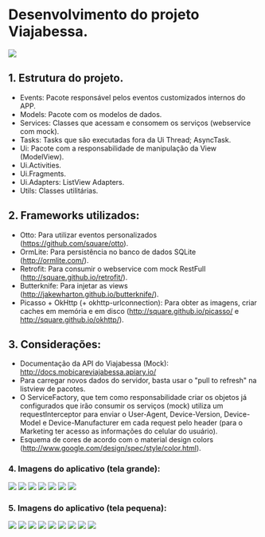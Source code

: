 <h1>Desenvolvimento do projeto Viajabessa.</h1>

<img src="https://raw.githubusercontent.com/marcellogalhardo/Viajabessa/master/app/src/main/res/mipmap-xxxhdpi/ic_launcher.png"> </img>

<h2>1. Estrutura do projeto.</h2>

 - Events: Pacote responsável pelos eventos customizados internos do APP.
 - Models: Pacote com os modelos de dados.
 - Services: Classes que acessam e consomem os serviços (webservice com mock).
 - Tasks: Tasks que são executadas fora da Ui Thread; AsyncTask.
 - Ui: Pacote com a responsabilidade de manipulação da View (ModelView).
 - Ui.Activities.
 - Ui.Fragments.
 - Ui.Adapters: ListView Adapters.
 - Utils: Classes utilitárias.

<h2>2. Frameworks utilizados:</h2>

 - Otto: Para utilizar eventos personalizados (https://github.com/square/otto).
 - OrmLite: Para persistência no banco de dados SQLite (http://ormlite.com/).
 - Retrofit: Para consumir o webservice com mock RestFull (http://square.github.io/retrofit/).
 - Butterknife: Para injetar as views (http://jakewharton.github.io/butterknife/).
 - Picasso + OkHttp (+ okhttp-urlconnection): Para obter as imagens, criar caches em memória e em disco (http://square.github.io/picasso/ e http://square.github.io/okhttp/).
 
<h2>3. Considerações:</h2>

- Documentação da API do Viajabessa (Mock): http://docs.mobicareviajabessa.apiary.io/
- Para carregar novos dados do servidor, basta usar o "pull to refresh" na listview de pacotes.
- O ServiceFactory, que tem como responsabilidade criar os objetos já configurados que irão consumir os serviços (mock) utiliza um requestInterceptor para enviar o User-Agent, Device-Version, Device-Model e Device-Manufacturer em cada request pelo header (para o Marketing ter acesso as informações do celular do usuário).
- Esquema de cores de acordo com o material design colors (http://www.google.com/design/spec/style/color.html).

<h3>4. Imagens do aplicativo (tela grande):</h3>

<img src="https://raw.githubusercontent.com/marcellogalhardo/Viajabessa/master/screenshot/tela_grande/Screenshot_2015-03-15-15-13-01.png"></img>
<img src="https://github.com/marcellogalhardo/Viajabessa/blob/master/screenshot/tela_grande/Screenshot_2015-03-15-15-13-18.png?raw=true"></img>
<img src="https://github.com/marcellogalhardo/Viajabessa/blob/master/screenshot/tela_grande/Screenshot_2015-03-15-15-13-31.png?raw=true"></img>
<img src="https://github.com/marcellogalhardo/Viajabessa/blob/master/screenshot/tela_grande/Screenshot_2015-03-15-15-13-36.png?raw=true"></img>
<img src="https://github.com/marcellogalhardo/Viajabessa/blob/master/screenshot/tela_grande/Screenshot_2015-03-15-15-13-46.png?raw=true"></img>
<img src="https://github.com/marcellogalhardo/Viajabessa/blob/master/screenshot/tela_grande/Screenshot_2015-03-15-15-13-58.png?raw=true"></img>
<img src="https://github.com/marcellogalhardo/Viajabessa/blob/master/screenshot/tela_grande/Screenshot_2015-03-15-15-14-10.png?raw=true"></img>

<h3>5. Imagens do aplicativo (tela pequena):</h3>

<img src="https://github.com/marcellogalhardo/Viajabessa/blob/master/screenshot/tela_pequena/Screenshot_2015-03-15-22-47-38.png?raw=true"></img>
<img src="https://github.com/marcellogalhardo/Viajabessa/blob/master/screenshot/tela_pequena/Screenshot_2015-03-15-22-47-53.png?raw=true"></img>
<img src="https://github.com/marcellogalhardo/Viajabessa/blob/master/screenshot/tela_pequena/Screenshot_2015-03-15-22-48-17.png?raw=true"></img>
<img src="https://github.com/marcellogalhardo/Viajabessa/blob/master/screenshot/tela_pequena/Screenshot_2015-03-15-22-48-31.png?raw=true"></img>
<img src="https://github.com/marcellogalhardo/Viajabessa/blob/master/screenshot/tela_pequena/Screenshot_2015-03-15-22-49-37.png?raw=true"></img>
<img src="https://github.com/marcellogalhardo/Viajabessa/blob/master/screenshot/tela_pequena/Screenshot_2015-03-15-22-49-42.png?raw=true"></img>
<img src="https://github.com/marcellogalhardo/Viajabessa/blob/master/screenshot/tela_pequena/Screenshot_2015-03-15-22-49-44.png?raw=true"></img>
<img src="https://github.com/marcellogalhardo/Viajabessa/blob/master/screenshot/tela_pequena/Screenshot_2015-03-15-22-49-50.png?raw=true"></img>
<img src="https://github.com/marcellogalhardo/Viajabessa/blob/master/screenshot/tela_pequena/Screenshot_2015-03-15-22-50-05.png?raw=true"></img>